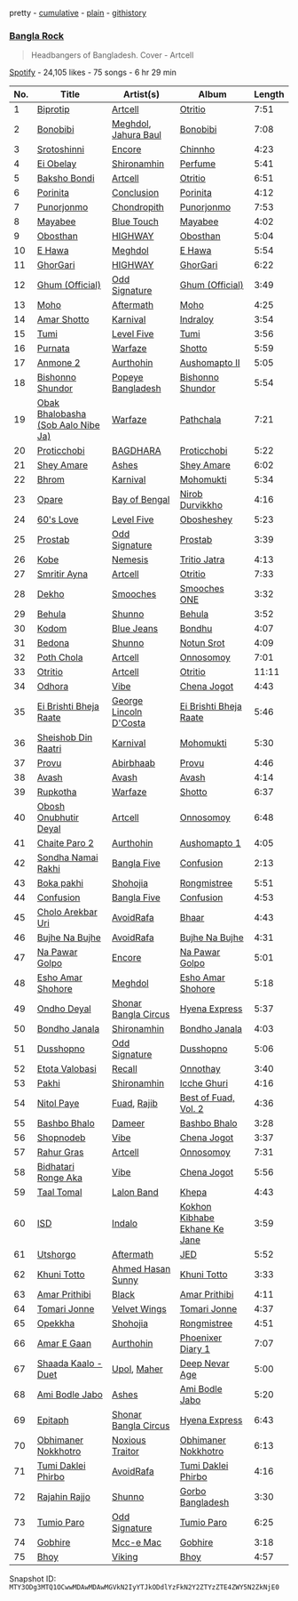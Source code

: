 pretty - [cumulative](/playlists/cumulative/37i9dQZF1DX3MUQrfTBXMY.md) - [plain](/playlists/plain/37i9dQZF1DX3MUQrfTBXMY) - [githistory](https://github.githistory.xyz/mackorone/spotify-playlist-archive/blob/main/playlists/plain/37i9dQZF1DX3MUQrfTBXMY)

### [Bangla Rock](https://open.spotify.com/playlist/37i9dQZF1DX3MUQrfTBXMY)

> Headbangers of Bangladesh\. Cover \- Artcell

[Spotify](https://open.spotify.com/user/spotify) - 24,105 likes - 75 songs - 6 hr 29 min

| No. | Title | Artist(s) | Album | Length |
|---|---|---|---|---|
| 1 | [Biprotip](https://open.spotify.com/track/0kUD0WErxFfyM1VLgpWuIo) | [Artcell](https://open.spotify.com/artist/5ThqNILsplOvwjj9kx0Hnt) | [Otritio](https://open.spotify.com/album/7sEMcFTGVOMbsjgdufzOWH) | 7:51 |
| 2 | [Bonobibi](https://open.spotify.com/track/46pfDFfuuRkeSKsNMKtZO9) | [Meghdol](https://open.spotify.com/artist/0WBg7b6KiPmfh7lI5vbFKC), [Jahura Baul](https://open.spotify.com/artist/39od5TdWqtNPjiBaafbo00) | [Bonobibi](https://open.spotify.com/album/7CEYIYT7y1CaqMlPABZ2Be) | 7:08 |
| 3 | [Srotoshinni](https://open.spotify.com/track/0fLJBwZIGP33RP4nLyqKrY) | [Encore](https://open.spotify.com/artist/3HFhu4Eq2qOPEnISUen3M7) | [Chinnho](https://open.spotify.com/album/2aLOCDq7vGHIO7OyDwQSuM) | 4:23 |
| 4 | [Ei Obelay](https://open.spotify.com/track/5ibdXIQq154EYy4IbSZEKx) | [Shironamhin](https://open.spotify.com/artist/3zoceu8YD9dVjL4jaleJLg) | [Perfume](https://open.spotify.com/album/6CL5dmZep8ThOIisw1vWR7) | 5:41 |
| 5 | [Baksho Bondi](https://open.spotify.com/track/6BEM34Z4MEPMd5wDq4WZYO) | [Artcell](https://open.spotify.com/artist/5ThqNILsplOvwjj9kx0Hnt) | [Otritio](https://open.spotify.com/album/7sEMcFTGVOMbsjgdufzOWH) | 6:51 |
| 6 | [Porinita](https://open.spotify.com/track/5fQBQdZwNcW1FKTuCXQWjU) | [Conclusion](https://open.spotify.com/artist/5SVgbg1080uyYMNC7rBoIp) | [Porinita](https://open.spotify.com/album/27MXNp9QGpVfaH06YTM7mJ) | 4:12 |
| 7 | [Punorjonmo](https://open.spotify.com/track/25Hmu4UVzgiiv298sHjERP) | [Chondropith](https://open.spotify.com/artist/25E9e3odwVN7nGzUuMRKW9) | [Punorjonmo](https://open.spotify.com/album/0mIPFSHREKf2yXhgXPrImn) | 7:53 |
| 8 | [Mayabee](https://open.spotify.com/track/0sNM2ixLSvQyt1UvIyzej5) | [Blue Touch](https://open.spotify.com/artist/0aL6Av2TQ6oCEi6ctrectc) | [Mayabee](https://open.spotify.com/album/5jK5GGn8Z76n8PZRTclzoH) | 4:02 |
| 9 | [Obosthan](https://open.spotify.com/track/7Ka7NGOzmU1cnAyzma5Ens) | [HIGHWAY](https://open.spotify.com/artist/62mZpB59RHyxLGNesP78Vg) | [Obosthan](https://open.spotify.com/album/3G19EnZhjQSyEGW1q5OQUq) | 5:04 |
| 10 | [E Hawa](https://open.spotify.com/track/5VIyjOoXddMARgRTtKVqXc) | [Meghdol](https://open.spotify.com/artist/0WBg7b6KiPmfh7lI5vbFKC) | [E Hawa](https://open.spotify.com/album/1jqS7KAgEGIgcxViPCxnoM) | 5:54 |
| 11 | [GhorGari](https://open.spotify.com/track/5wJLi8d6bJjPsIBZkkU3fI) | [HIGHWAY](https://open.spotify.com/artist/62mZpB59RHyxLGNesP78Vg) | [GhorGari](https://open.spotify.com/album/3J4wRMRFiIk2b3d9iYHnL9) | 6:22 |
| 12 | [Ghum \(Official\)](https://open.spotify.com/track/18xxOCfmxqBD5YgTFpzp5d) | [Odd Signature](https://open.spotify.com/artist/4j8byCgeZUKS1oeXdwD1GC) | [Ghum \(Official\)](https://open.spotify.com/album/5NXiZMrsbAyswRpt369KJm) | 3:49 |
| 13 | [Moho](https://open.spotify.com/track/6Y2lrjXwW8YcCU5H4xMFBs) | [Aftermath](https://open.spotify.com/artist/79iOqoOkavfzftyQjx21qp) | [Moho](https://open.spotify.com/album/39HxuHhewQJHpv2EOSYA8K) | 4:25 |
| 14 | [Amar Shotto](https://open.spotify.com/track/35Uzp2ni2zVTRYE2qeNMH9) | [Karnival](https://open.spotify.com/artist/6xArchxfpOsC8rvclgSeAl) | [Indraloy](https://open.spotify.com/album/6HONfCDzDp54ebDcmea0fM) | 3:54 |
| 15 | [Tumi](https://open.spotify.com/track/7iSWYBp3QGl3eQyv8l40hs) | [Level Five](https://open.spotify.com/artist/0wf0kncEWHLMGqYqXgZql8) | [Tumi](https://open.spotify.com/album/0KAkp5p9mfSCIqRfIduRcl) | 3:56 |
| 16 | [Purnata](https://open.spotify.com/track/1Hu5kkx4WAnpsmYJClkjQX) | [Warfaze](https://open.spotify.com/artist/06eRdiCBgFUhiuFjei0eH2) | [Shotto](https://open.spotify.com/album/3OXzR6q3oubuiAm90kJAYI) | 5:59 |
| 17 | [Anmone 2](https://open.spotify.com/track/4bDg8Sj2q5Y8R5uJEZGkXm) | [Aurthohin](https://open.spotify.com/artist/2W4I7PFzMsSXVpNNhvGF3A) | [Aushomapto II](https://open.spotify.com/album/2qL0SdDlqkQMyc8F2aP07w) | 5:05 |
| 18 | [Bishonno Shundor](https://open.spotify.com/track/4yg5KwOtT3UUjdlKR7zSnf) | [Popeye Bangladesh](https://open.spotify.com/artist/1tOl4RqWQOpbUiKqnP14GF) | [Bishonno Shundor](https://open.spotify.com/album/10aPVBagHNw3J0nJK3IIZG) | 5:54 |
| 19 | [Obak Bhalobasha \(Sob Aalo Nibe Ja\)](https://open.spotify.com/track/74MnX5SrkGB6Y9LsmQvZSQ) | [Warfaze](https://open.spotify.com/artist/06eRdiCBgFUhiuFjei0eH2) | [Pathchala](https://open.spotify.com/album/4cyc9rSyklY4JtbwAjVsnc) | 7:21 |
| 20 | [Proticchobi](https://open.spotify.com/track/1cO5oG1LoTyimmlKT30pS2) | [BAGDHARA](https://open.spotify.com/artist/7uiRC0NlNdHQKVhjTztgrg) | [Proticchobi](https://open.spotify.com/album/7Bcv366EbFAYTOm3xky9rD) | 5:22 |
| 21 | [Shey Amare](https://open.spotify.com/track/0nkJfYDa3wb28oWuR29Qi3) | [Ashes](https://open.spotify.com/artist/7dHv80FOCQj8SoWjREiojc) | [Shey Amare](https://open.spotify.com/album/3iFjGwNdRHb4xv8Pz0Wx9s) | 6:02 |
| 22 | [Bhrom](https://open.spotify.com/track/20tqANKua7Erq6u3yfT8tj) | [Karnival](https://open.spotify.com/artist/6xArchxfpOsC8rvclgSeAl) | [Mohomukti](https://open.spotify.com/album/2QjYtadVjnPoQkZVLqkzqv) | 5:34 |
| 23 | [Opare](https://open.spotify.com/track/4fKZKmUXJTL3e3qzq6LFGe) | [Bay of Bengal](https://open.spotify.com/artist/6dXgxvd22ojzmwry1cXSP6) | [Nirob Durvikkho](https://open.spotify.com/album/6CqQxAKa6d8ibYyiGGSZZc) | 4:16 |
| 24 | [60's Love](https://open.spotify.com/track/3h78AziF7cEXfm50J2TNcA) | [Level Five](https://open.spotify.com/artist/0wf0kncEWHLMGqYqXgZql8) | [Obosheshey](https://open.spotify.com/album/0aR6U7GqhgmTvhhRZhlGDR) | 5:23 |
| 25 | [Prostab](https://open.spotify.com/track/6PoGgomtdwU1jSLQybrUmJ) | [Odd Signature](https://open.spotify.com/artist/4j8byCgeZUKS1oeXdwD1GC) | [Prostab](https://open.spotify.com/album/6rxlYmSlQUunTlo2HFaDB8) | 3:39 |
| 26 | [Kobe](https://open.spotify.com/track/3VlLajFwBm2D3mqWheyeOT) | [Nemesis](https://open.spotify.com/artist/694bRUlAdfIh4BpiMWI3FF) | [Tritio Jatra](https://open.spotify.com/album/2srbMkNd2F8FbQLjGCOcmo) | 4:13 |
| 27 | [Smritir Ayna](https://open.spotify.com/track/4PFGiWuY89AaNcPUqNmYfX) | [Artcell](https://open.spotify.com/artist/5ThqNILsplOvwjj9kx0Hnt) | [Otritio](https://open.spotify.com/album/7sEMcFTGVOMbsjgdufzOWH) | 7:33 |
| 28 | [Dekho](https://open.spotify.com/track/0eFrQAIL1jFAAV1l7Upcno) | [Smooches](https://open.spotify.com/artist/3A6wkYUCDFUTVlfbSw42B2) | [Smooches ONE](https://open.spotify.com/album/2r1reuNcfhqGmETfQnMl0D) | 3:32 |
| 29 | [Behula](https://open.spotify.com/track/18KPyTq6Al56l0vMPQFjR1) | [Shunno](https://open.spotify.com/artist/2S7h1jilqmzK8iyU47nmSk) | [Behula](https://open.spotify.com/album/5IWfT7VFhPUUpBMZ75lJKG) | 3:52 |
| 30 | [Kodom](https://open.spotify.com/track/2Dsmn1xssJpbEM4LeRJbhI) | [Blue Jeans](https://open.spotify.com/artist/7LNEwdMBXgeD4BeyaPW7JA) | [Bondhu](https://open.spotify.com/album/0JM0r6T23O3dQOxxZsbhZh) | 4:07 |
| 31 | [Bedona](https://open.spotify.com/track/6qMij3wV7GhTOP3hHhZ0WX) | [Shunno](https://open.spotify.com/artist/2S7h1jilqmzK8iyU47nmSk) | [Notun Srot](https://open.spotify.com/album/2NcFsal4cYid6BsZVTqFJy) | 4:09 |
| 32 | [Poth Chola](https://open.spotify.com/track/3vXCKgUpHrv5dfXM53w28W) | [Artcell](https://open.spotify.com/artist/5ThqNILsplOvwjj9kx0Hnt) | [Onnosomoy](https://open.spotify.com/album/7s9Ssc1V7AgSdAlVpHl12E) | 7:01 |
| 33 | [Otritio](https://open.spotify.com/track/3V3zYOMZblcmx6Ql8zJ7Ey) | [Artcell](https://open.spotify.com/artist/5ThqNILsplOvwjj9kx0Hnt) | [Otritio](https://open.spotify.com/album/7sEMcFTGVOMbsjgdufzOWH) | 11:11 |
| 34 | [Odhora](https://open.spotify.com/track/6VAXwno04nsvHT65KbuxQu) | [Vibe](https://open.spotify.com/artist/1UHTxsYsUI0GZJauVJzg9j) | [Chena Jogot](https://open.spotify.com/album/3KCkMexT4RWfYZAOWMqPHP) | 4:43 |
| 35 | [Ei Brishti Bheja Raate](https://open.spotify.com/track/6wYFG41ZlYQ9LZoO134Ywl) | [George Lincoln D'Costa](https://open.spotify.com/artist/20DQNJ7sBu2VqMnuDYXFOp) | [Ei Brishti Bheja Raate](https://open.spotify.com/album/5udSAW80w1dapro72dnnFX) | 5:46 |
| 36 | [Sheishob Din Raatri](https://open.spotify.com/track/0lrXNv7c4pZ44KJjtyXlDb) | [Karnival](https://open.spotify.com/artist/6xArchxfpOsC8rvclgSeAl) | [Mohomukti](https://open.spotify.com/album/2QjYtadVjnPoQkZVLqkzqv) | 5:30 |
| 37 | [Provu](https://open.spotify.com/track/4IJ1xoz8M9omBst9dd9IKH) | [Abirbhaab](https://open.spotify.com/artist/60DzpTSQlf934knmD0jkdr) | [Provu](https://open.spotify.com/album/65CBawaHaqasNGO8BBMbm8) | 4:46 |
| 38 | [Avash](https://open.spotify.com/track/3OBSXEoKdsC0lT6RZuozYY) | [Avash](https://open.spotify.com/artist/1yg6sCbwRCFjo545X0qLgd) | [Avash](https://open.spotify.com/album/1jKCQ198KBaclhaXMQEXiq) | 4:14 |
| 39 | [Rupkotha](https://open.spotify.com/track/3GTo0Zn1308jwz2q2EwYEB) | [Warfaze](https://open.spotify.com/artist/06eRdiCBgFUhiuFjei0eH2) | [Shotto](https://open.spotify.com/album/3OXzR6q3oubuiAm90kJAYI) | 6:37 |
| 40 | [Obosh Onubhutir Deyal](https://open.spotify.com/track/15mPQDFh8mWD9zh32XXkTw) | [Artcell](https://open.spotify.com/artist/5ThqNILsplOvwjj9kx0Hnt) | [Onnosomoy](https://open.spotify.com/album/7s9Ssc1V7AgSdAlVpHl12E) | 6:48 |
| 41 | [Chaite Paro 2](https://open.spotify.com/track/2VpwAV3gsadE2zV2JpkoWI) | [Aurthohin](https://open.spotify.com/artist/2W4I7PFzMsSXVpNNhvGF3A) | [Aushomapto 1](https://open.spotify.com/album/7whmpn7eMWOJjZUaYd2AIS) | 4:05 |
| 42 | [Sondha Namai Rakhi](https://open.spotify.com/track/5A3uPAWyY7SA8HYI58ulZO) | [Bangla Five](https://open.spotify.com/artist/2mt61gxTSTC56E4wgosOIj) | [Confusion](https://open.spotify.com/album/2c2xtzOyPOkEoou45o1tYc) | 2:13 |
| 43 | [Boka pakhi](https://open.spotify.com/track/5QFHN5g6tUuQGIsGFQyMjF) | [Shohojia](https://open.spotify.com/artist/7ImlbtGXKIeyQWQWOZuDtx) | [Rongmistree](https://open.spotify.com/album/6EBc74qFiapuYasuHvIL7k) | 5:51 |
| 44 | [Confusion](https://open.spotify.com/track/6NUIyfilS2SAUK5yvWx1DG) | [Bangla Five](https://open.spotify.com/artist/2mt61gxTSTC56E4wgosOIj) | [Confusion](https://open.spotify.com/album/2c2xtzOyPOkEoou45o1tYc) | 4:53 |
| 45 | [Cholo Arekbar Uri](https://open.spotify.com/track/6BnrcE0vfX8ZcjpcXxRaoo) | [AvoidRafa](https://open.spotify.com/artist/0j4Xv6B3jAu40gzdooipIB) | [Bhaar](https://open.spotify.com/album/7ePeM5FJpq4pkpnDFFP3Q8) | 4:43 |
| 46 | [Bujhe Na Bujhe](https://open.spotify.com/track/0FWmRjraRmR6KiERSM2780) | [AvoidRafa](https://open.spotify.com/artist/0j4Xv6B3jAu40gzdooipIB) | [Bujhe Na Bujhe](https://open.spotify.com/album/2HycxvT9WPAV2xuKdnbcc9) | 4:31 |
| 47 | [Na Pawar Golpo](https://open.spotify.com/track/1vz2SrkLov7vyaZEtZBJLK) | [Encore](https://open.spotify.com/artist/3HFhu4Eq2qOPEnISUen3M7) | [Na Pawar Golpo](https://open.spotify.com/album/6q6vxChMMbZYeEHhiNNsXg) | 5:01 |
| 48 | [Esho Amar Shohore](https://open.spotify.com/track/5CM1vkHKmfjGk5Akzd6An1) | [Meghdol](https://open.spotify.com/artist/0WBg7b6KiPmfh7lI5vbFKC) | [Esho Amar Shohore](https://open.spotify.com/album/0GaKAf0jqP3TLdY0Ju3IXe) | 5:18 |
| 49 | [Ondho Deyal](https://open.spotify.com/track/3t5RiZ8gNRK41NJucuL3ju) | [Shonar Bangla Circus](https://open.spotify.com/artist/0VunpVWO2MCBMR1qwGRWzh) | [Hyena Express](https://open.spotify.com/album/1y3dEPRfsbLgGelBKtXyuq) | 5:37 |
| 50 | [Bondho Janala](https://open.spotify.com/track/5BJBaI4bpWHmiXqFadEpkM) | [Shironamhin](https://open.spotify.com/artist/3zoceu8YD9dVjL4jaleJLg) | [Bondho Janala](https://open.spotify.com/album/0ajkgxObOuVNXMzVEcvinC) | 4:03 |
| 51 | [Dusshopno](https://open.spotify.com/track/6T4yBITRdTX6OsedSy5bwy) | [Odd Signature](https://open.spotify.com/artist/4j8byCgeZUKS1oeXdwD1GC) | [Dusshopno](https://open.spotify.com/album/0AXTTesB1lQbgc4LfiJWum) | 5:06 |
| 52 | [Etota Valobasi](https://open.spotify.com/track/3MjtyQvkVOo0TahwcZe10N) | [Recall](https://open.spotify.com/artist/572qv57FCJcsiZcx5BXIVG) | [Onnothay](https://open.spotify.com/album/4QyNEpKSA1koVFPiK8IXLE) | 3:40 |
| 53 | [Pakhi](https://open.spotify.com/track/2iwhemWEp6YMN1BD84nUPl) | [Shironamhin](https://open.spotify.com/artist/3zoceu8YD9dVjL4jaleJLg) | [Icche Ghuri](https://open.spotify.com/album/6xsj12l9oKEbWsdgeqxjAD) | 4:16 |
| 54 | [Nitol Paye](https://open.spotify.com/track/44NjxYASrwY5FNO89NmUAh) | [Fuad](https://open.spotify.com/artist/3my0yG4y3f4CnxDiFzApeD), [Rajib](https://open.spotify.com/artist/25uAaPSBBQVyqBslErnSuA) | [Best of Fuad, Vol\. 2](https://open.spotify.com/album/4MEDHrD390pgfZB6rOxOF5) | 4:36 |
| 55 | [Bashbo Bhalo](https://open.spotify.com/track/1Khtxo7T3iRCBrR3CVHRSW) | [Dameer](https://open.spotify.com/artist/1rTEkzUiftHqoVMjSucIV6) | [Bashbo Bhalo](https://open.spotify.com/album/3XhYDE30eDGN3ZBeSw2ZoY) | 3:28 |
| 56 | [Shopnodeb](https://open.spotify.com/track/7rLLcr577CpTL34NEfHOFh) | [Vibe](https://open.spotify.com/artist/1UHTxsYsUI0GZJauVJzg9j) | [Chena Jogot](https://open.spotify.com/album/3KCkMexT4RWfYZAOWMqPHP) | 3:37 |
| 57 | [Rahur Gras](https://open.spotify.com/track/2rUpghnKlHnoYIPRO6fTPD) | [Artcell](https://open.spotify.com/artist/5ThqNILsplOvwjj9kx0Hnt) | [Onnosomoy](https://open.spotify.com/album/7s9Ssc1V7AgSdAlVpHl12E) | 7:31 |
| 58 | [Bidhatari Ronge Aka](https://open.spotify.com/track/5YZzMC94AZskpqq8qufQFS) | [Vibe](https://open.spotify.com/artist/1UHTxsYsUI0GZJauVJzg9j) | [Chena Jogot](https://open.spotify.com/album/3KCkMexT4RWfYZAOWMqPHP) | 5:56 |
| 59 | [Taal Tomal](https://open.spotify.com/track/2gB3MVE8n2OVCWAT1pC0bv) | [Lalon Band](https://open.spotify.com/artist/2sEoW2m80iIVDpHIlgfkPw) | [Khepa](https://open.spotify.com/album/6iBQKsbl0ouZbbpaZha8MS) | 4:43 |
| 60 | [ISD](https://open.spotify.com/track/5NHklX2aJag4YCJndtjjci) | [Indalo](https://open.spotify.com/artist/37LGjqM0je1KNrLRD3MZ47) | [Kokhon Kibhabe Ekhane Ke Jane](https://open.spotify.com/album/7atnOE38HHe2eIHud4VvHP) | 3:59 |
| 61 | [Utshorgo](https://open.spotify.com/track/7tcHBMra1AZ3QWIHX3hX0r) | [Aftermath](https://open.spotify.com/artist/79iOqoOkavfzftyQjx21qp) | [JED](https://open.spotify.com/album/1oLSVb8CrKCdQyoY7LIeIZ) | 5:52 |
| 62 | [Khuni Totto](https://open.spotify.com/track/0zk2jYcWE0L9VEuySNFQq3) | [Ahmed Hasan Sunny](https://open.spotify.com/artist/2wmUlWuBFAp14HNvgoTfWb) | [Khuni Totto](https://open.spotify.com/album/481TOibiCLiWrl7yBxtGRd) | 3:33 |
| 63 | [Amar Prithibi](https://open.spotify.com/track/74hm14zpKp0b792FvVJ71t) | [Black](https://open.spotify.com/artist/1qA4YCACKNrNV3foCbUTSr) | [Amar Prithibi](https://open.spotify.com/album/5RZpZjnmV9bsX6GGNAXGwZ) | 4:11 |
| 64 | [Tomari Jonne](https://open.spotify.com/track/0BEvCqn4WTbGy8r48utyJ0) | [Velvet Wings](https://open.spotify.com/artist/1wPk8o5tbmLLv1B1CPfOCB) | [Tomari Jonne](https://open.spotify.com/album/0qRyp1Ow8aIqe3OSx3D2Rk) | 4:37 |
| 65 | [Opekkha](https://open.spotify.com/track/6hZ1FgzgOngc4DkFZAG041) | [Shohojia](https://open.spotify.com/artist/7ImlbtGXKIeyQWQWOZuDtx) | [Rongmistree](https://open.spotify.com/album/6EBc74qFiapuYasuHvIL7k) | 4:51 |
| 66 | [Amar E Gaan](https://open.spotify.com/track/3CPzLWEbj3mGuQfcepl7Lo) | [Aurthohin](https://open.spotify.com/artist/2W4I7PFzMsSXVpNNhvGF3A) | [Phoenixer Diary 1](https://open.spotify.com/album/0mSwA0eQDpObzr1vmO81bM) | 7:07 |
| 67 | [Shaada Kaalo \- Duet](https://open.spotify.com/track/7vpct6bZGjlaEOfoj2i2s2) | [Upol](https://open.spotify.com/artist/5a64bWvgCyw1UErGhgGpQi), [Maher](https://open.spotify.com/artist/2rSCSZO0sjo7yLYKKNHcAr) | [Deep Nevar Age](https://open.spotify.com/album/4rVYJbmLaUSnoz8CnZUhyq) | 5:00 |
| 68 | [Ami Bodle Jabo](https://open.spotify.com/track/70I6M0XVW11XCLh4UR0jMY) | [Ashes](https://open.spotify.com/artist/7dHv80FOCQj8SoWjREiojc) | [Ami Bodle Jabo](https://open.spotify.com/album/7JdEnsEJrrrtGLbL2N4n6B) | 5:20 |
| 69 | [Epitaph](https://open.spotify.com/track/1U6tiLQYPT9C3GEhJlAsAQ) | [Shonar Bangla Circus](https://open.spotify.com/artist/0VunpVWO2MCBMR1qwGRWzh) | [Hyena Express](https://open.spotify.com/album/1y3dEPRfsbLgGelBKtXyuq) | 6:43 |
| 70 | [Obhimaner Nokkhotro](https://open.spotify.com/track/0LmP1YYlOgQL5OHAseNf4Z) | [Noxious Traitor](https://open.spotify.com/artist/6Rlz8NF2OkYQFurkYs4OQY) | [Obhimaner Nokkhotro](https://open.spotify.com/album/1jjUZ6Dpbmds029jPnGFJS) | 6:13 |
| 71 | [Tumi Daklei Phirbo](https://open.spotify.com/track/2CEJzcrgxjXbfx2AECRLnT) | [AvoidRafa](https://open.spotify.com/artist/0j4Xv6B3jAu40gzdooipIB) | [Tumi Daklei Phirbo](https://open.spotify.com/album/6f1oCNjl669hTAfoenv4yT) | 4:16 |
| 72 | [Rajahin Rajjo](https://open.spotify.com/track/2KKyBaB1weipFn0ztjUIzM) | [Shunno](https://open.spotify.com/artist/2S7h1jilqmzK8iyU47nmSk) | [Gorbo Bangladesh](https://open.spotify.com/album/0nAuXmUo9SZSLSgfeQdOfO) | 3:30 |
| 73 | [Tumio Paro](https://open.spotify.com/track/7lEGQOFnvf5c6XB0zMSo5I) | [Odd Signature](https://open.spotify.com/artist/4j8byCgeZUKS1oeXdwD1GC) | [Tumio Paro](https://open.spotify.com/album/5k1E74l88CVzAsP7pMNtdz) | 6:25 |
| 74 | [Gobhire](https://open.spotify.com/track/6RpgH8EweMWFB9uSR9MFJS) | [Mcc\-e Mac](https://open.spotify.com/artist/1UsFxA8CuiST0EY1BpNGrx) | [Gobhire](https://open.spotify.com/album/1Y0OZcl31cLnfYcdWQKwaq) | 3:18 |
| 75 | [Bhoy](https://open.spotify.com/track/1AYCOm1OiEMyhUJoBBV5UE) | [Viking](https://open.spotify.com/artist/1dNjeAxIxsbpNnAC8zkP9I) | [Bhoy](https://open.spotify.com/album/5EXP16dIxHMh5X8s9PJqDl) | 4:57 |

Snapshot ID: `MTY3ODg3MTQ1OCwwMDAwMDAwMGVkN2IyYTJkODdlYzFkN2Y2ZTYzZTE4ZWY5N2ZkNjE0`
